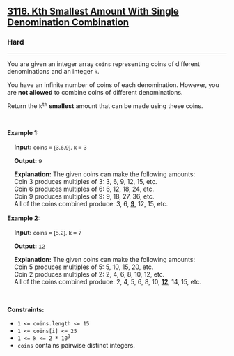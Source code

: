 <h2><a href="https://leetcode.com/problems/kth-smallest-amount-with-single-denomination-combination">3116. Kth Smallest Amount With Single Denomination Combination</a></h2><h3>Hard</h3><hr><p>You are given an integer array <code>coins</code> representing coins of different denominations and an integer <code>k</code>.</p>

<p>You have an infinite number of coins of each denomination. However, you are <strong>not allowed</strong> to combine coins of different denominations.</p>

<p>Return the <code>k<sup>th</sup></code> <strong>smallest</strong> amount that can be made using these coins.</p>

<p>&nbsp;</p>
<p><strong class="example">Example 1:</strong></p>

<div class="example-block" style="
    border-color: var(--border-tertiary);
    border-left-width: 2px;
    color: var(--text-secondary);
    font-size: .875rem;
    margin-bottom: 1rem;
    margin-top: 1rem;
    overflow: visible;
    padding-left: 1rem;
">
<p><strong>Input:</strong> <span class="example-io" style="
    font-family: Menlo,sans-serif;
    font-size: 0.85rem;
">coins = [3,6,9], k = 3</span></p>

<p><strong>Output:</strong> <span class="example-io" style="
    font-family: Menlo,sans-serif;
    font-size: 0.85rem;
"> 9</span></p>

<p><strong>Explanation:</strong> The given coins can make the following amounts:<br />
Coin 3 produces multiples of 3: 3, 6, 9, 12, 15, etc.<br />
Coin 6 produces multiples of 6: 6, 12, 18, 24, etc.<br />
Coin 9 produces multiples of 9: 9, 18, 27, 36, etc.<br />
All of the coins combined produce: 3, 6, <u><strong>9</strong></u>, 12, 15, etc.</p>
</div>

<p><strong class="example">Example 2:</strong></p>

<div class="example-block" style="
    border-color: var(--border-tertiary);
    border-left-width: 2px;
    color: var(--text-secondary);
    font-size: .875rem;
    margin-bottom: 1rem;
    margin-top: 1rem;
    overflow: visible;
    padding-left: 1rem;
">
<p><strong>Input:</strong><span class="example-io" style="
    font-family: Menlo,sans-serif;
    font-size: 0.85rem;
"> coins = [5,2], k = 7</span></p>

<p><strong>Output:</strong><span class="example-io" style="
    font-family: Menlo,sans-serif;
    font-size: 0.85rem;
"> 12 </span></p>

<p><strong>Explanation:</strong> The given coins can make the following amounts:<br />
Coin 5 produces multiples of 5: 5, 10, 15, 20, etc.<br />
Coin 2 produces multiples of 2: 2, 4, 6, 8, 10, 12, etc.<br />
All of the coins combined produce: 2, 4, 5, 6, 8, 10, <u><strong>12</strong></u>, 14, 15, etc.</p>
</div>

<p>&nbsp;</p>
<p><strong>Constraints:</strong></p>

<ul>
	<li><code>1 &lt;= coins.length &lt;= 15</code></li>
	<li><code>1 &lt;= coins[i] &lt;= 25</code></li>
	<li><code>1 &lt;= k &lt;= 2 * 10<sup>9</sup></code></li>
	<li><code>coins</code> contains pairwise distinct integers.</li>
</ul>
